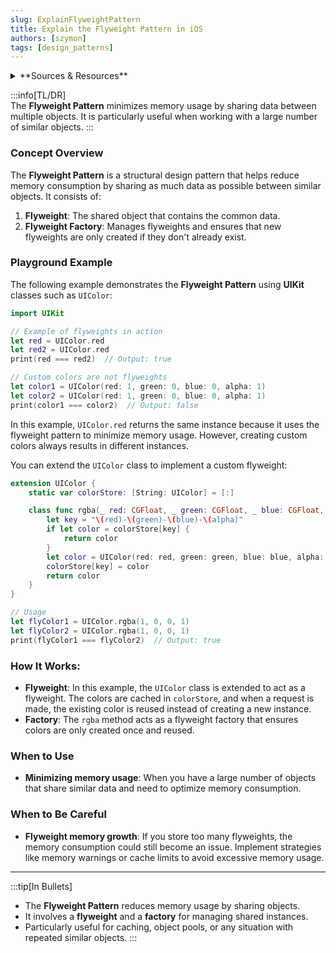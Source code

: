 ```yaml
---
slug: ExplainFlyweightPattern
title: Explain the Flyweight Pattern in iOS
authors: [szymon]
tags: [design_patterns]
---
```


<details>  
  <summary>**Sources & Resources**</summary>  

  **Main Source**: Ray Wenderlich - Design Patterns by Tutorials (2019)  
  **Further Reading**:  
  - [Flyweight Pattern in iOS by Apple](https://developer.apple.com)  
</details>

:::info[TL/DR]  
The **Flyweight Pattern** minimizes memory usage by sharing data between multiple objects. It is particularly useful when working with a large number of similar objects.
:::

### Concept Overview

The **Flyweight Pattern** is a structural design pattern that helps reduce memory consumption by sharing as much data as possible between similar objects. It consists of:

1. **Flyweight**: The shared object that contains the common data.
2. **Flyweight Factory**: Manages flyweights and ensures that new flyweights are only created if they don't already exist.

### Playground Example

The following example demonstrates the **Flyweight Pattern** using **UIKit** classes such as `UIColor`:

```swift
import UIKit

// Example of flyweights in action
let red = UIColor.red
let red2 = UIColor.red
print(red === red2)  // Output: true

// Custom colors are not flyweights
let color1 = UIColor(red: 1, green: 0, blue: 0, alpha: 1)
let color2 = UIColor(red: 1, green: 0, blue: 0, alpha: 1)
print(color1 === color2)  // Output: false
```

In this example, `UIColor.red` returns the same instance because it uses the flyweight pattern to minimize memory usage. However, creating custom colors always results in different instances.

You can extend the `UIColor` class to implement a custom flyweight:

```swift
extension UIColor {
    static var colorStore: [String: UIColor] = [:]

    class func rgba(_ red: CGFloat, _ green: CGFloat, _ blue: CGFloat, _ alpha: CGFloat) -> UIColor {
        let key = "\(red)-\(green)-\(blue)-\(alpha)"
        if let color = colorStore[key] {
            return color
        }
        let color = UIColor(red: red, green: green, blue: blue, alpha: alpha)
        colorStore[key] = color
        return color
    }
}

// Usage
let flyColor1 = UIColor.rgba(1, 0, 0, 1)
let flyColor2 = UIColor.rgba(1, 0, 0, 1)
print(flyColor1 === flyColor2)  // Output: true
```

### How It Works:
- **Flyweight**: In this example, the `UIColor` class is extended to act as a flyweight. The colors are cached in `colorStore`, and when a request is made, the existing color is reused instead of creating a new instance.
- **Factory**: The `rgba` method acts as a flyweight factory that ensures colors are only created once and reused.

### When to Use

- **Minimizing memory usage**: When you have a large number of objects that share similar data and need to optimize memory consumption.

### When to Be Careful

- **Flyweight memory growth**: If you store too many flyweights, the memory consumption could still become an issue. Implement strategies like memory warnings or cache limits to avoid excessive memory usage.

---

:::tip[In Bullets]
- The **Flyweight Pattern** reduces memory usage by sharing objects.
- It involves a **flyweight** and a **factory** for managing shared instances.
- Particularly useful for caching, object pools, or any situation with repeated similar objects.
:::

